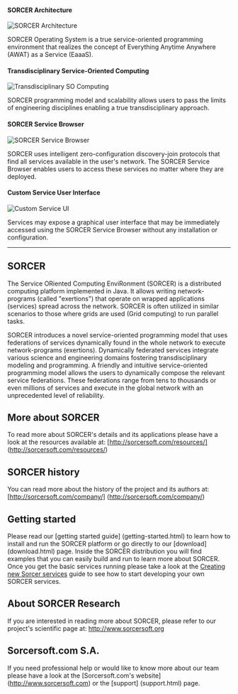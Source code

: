 #### SORCER Architecture

![SORCER Architecture](carousel/carousel-SOS_EaaaS.png)

SORCER Operating System is a true service-oriented programming environment that
realizes the concept of Everything Anytime Anywhere (AWAT) as a Service (EaaaS).


#### Transdisciplinary Service-Oriented Computing

![Transdisciplinary SO Computing](carousel/carousel-SOS_trans.png)

SORCER programming model and scalability allows users to pass the limits of engineering disciplines enabling
a true transdisciplinary approach.


#### SORCER Service Browser

![SORCER Service Browser](carousel/carousel-browser.png)

SORCER uses intelligent zero-configuration discovery-join protocols that find all services available in the user's
network. The SORCER Service Browser enables users to access these services no matter where they are deployed.

#### Custom Service User Interface

![Custom Service UI](carousel/carousel-browserUI.png)

Services may expose a graphical user interface that may be immediately accessed using the SORCER Service Browser
without any installation or configuration.


---


## SORCER
The Service ORiented Computing EnviRonment (SORCER) is a distributed computing platform implemented in Java.
It allows writing network-programs (called "exertions") that operate on wrapped applications (services) spread across the network.
SORCER is often utilized in similar scenarios to those where grids are used (Grid computing) to run parallel tasks.

SORCER introduces a novel service-oriented programming model that uses federations of services dynamically found in the whole network
 to execute network-programs (exertions).
Dynamically federated services integrate various science and engineering domains fostering transdisciplinary modeling and programming. 
A friendly and intuitive service-oriented programming model allows the users to dynamically compose the relevant service federations.
These federations range from tens to thousands or even millions of services and execute in the global network with an unprecedented level of reliability.

## More about SORCER
To read more about SORCER's details and its applications please have a look at the resources available at: [http://sorcersoft.com/resources/] (http://sorcersoft.com/resources/)

## SORCER history
You can read more about the history of the project  and its authors at: [http://sorcersoft.com/company/] (http://sorcersoft.com/company/)

## Getting started
Please read our [getting started guide] (getting-started.html) to learn how to install and run the SORCER platform or go directly to our [download] (download.html) page.
Inside the SORCER distribution you will find examples that you can easily build and run to learn more about SORCER.
Once you get the basic services running please take a look at the [Creating new Sorcer services](new-provider.html) guide to see how to start developing your own SORCER services.

## About SORCER Research
If you are interested in reading more about SORCER, please refer to our project's scientific page at: http://www.sorcersoft.org

## Sorcersoft.com S.A.
If you need professional help or would like to know more about our team please have a look at the [Sorcersoft.com's website] (http://www.sorcersoft.com) or the [support] (support.html) page.
